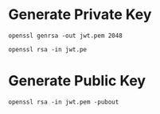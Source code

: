 # Generate Private Key
``openssl genrsa -out jwt.pem 2048``

``openssl rsa -in jwt.pe``

# Generate Public Key
``openssl rsa -in jwt.pem -pubout``